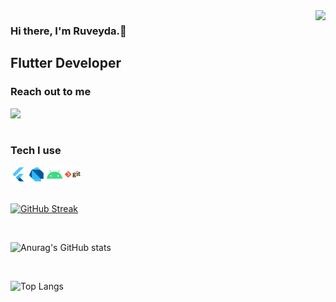 <img src = "https://media.giphy.com/media/vzO0Vc8b2VBLi/giphy.gif" align = "right" widht = "400" height = "250">

### Hi there, I'm Ruveyda.👋

## Flutter Developer 

### Reach out to me

[<img width="22" src="https://unpkg.com/simple-icons@v7/icons/linkedin.svg" align="left" style="background-color:white;" />][linkedin]

<br />
<br />

### Tech I use

<img src = "https://raw.githubusercontent.com/github/explore/80688e429a7d4ef2fca1e82350fe8e3517d3494d/topics/flutter/flutter.png" widht = "25" height = "25" /> <img src = "https://raw.githubusercontent.com/github/explore/80688e429a7d4ef2fca1e82350fe8e3517d3494d/topics/dart/dart.png" widht = "25" height = "25" /> <img src = "https://raw.githubusercontent.com/github/explore/80688e429a7d4ef2fca1e82350fe8e3517d3494d/topics/android/android.png" widht = "25" height = "25" /> <img src = "https://raw.githubusercontent.com/github/explore/80688e429a7d4ef2fca1e82350fe8e3517d3494d/topics/git/git.png" widht = "25" height = "25" />
<br />
<br />

[![GitHub Streak](https://github-readme-streak-stats.herokuapp.com?user=ruveydagunal&theme=dracula)](https://git.io/streak-stats)


<br />

![Anurag's GitHub stats](https://github-readme-stats.vercel.app/api?username=ruveydagunal&theme=radical)

<br />

![Top Langs](https://github-readme-stats.vercel.app/api/top-langs/?username=ruveydagunal&theme=radical)

[twitter]: https://twitter.com/m_melihdev
[linkedin]: https://www.linkedin.com/in/ruveyda-g%C3%BCnal-729738174

